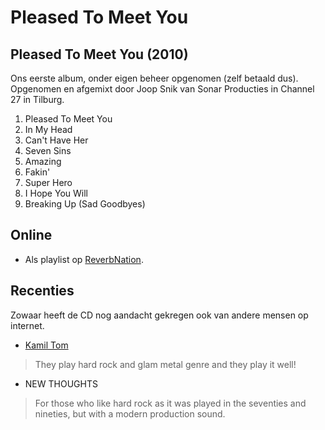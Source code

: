 # Pleased To Meet You

## Pleased To Meet You (2010)

Ons eerste album, onder eigen beheer opgenomen (zelf betaald dus). Opgenomen en afgemixt door Joop Snik van Sonar Producties in Channel 27 in Tilburg.

1. Pleased To Meet You
2. In My Head
3. Can't Have Her
4. Seven Sins
5. Amazing
6. Fakin'
7. Super Hero
8. I Hope You Will
9. Breaking Up (Sad Goodbyes)

## Online

* Als playlist op [ReverbNation](http://www.reverbnation.com/playlist/view_playlist/1574308?page_object=artist_795369).

## Recenties

Zowaar heeft de CD nog aandacht gekregen ook van andere mensen op internet.

* [Kamil Tom](http://kamil-tom.webnode.cz/products/bunch-of-bunks1/)
> They play hard rock and glam metal genre and they play it well!

* NEW THOUGHTS
> For those who like hard rock as it was played in the seventies and nineties, but with a modern production sound.
